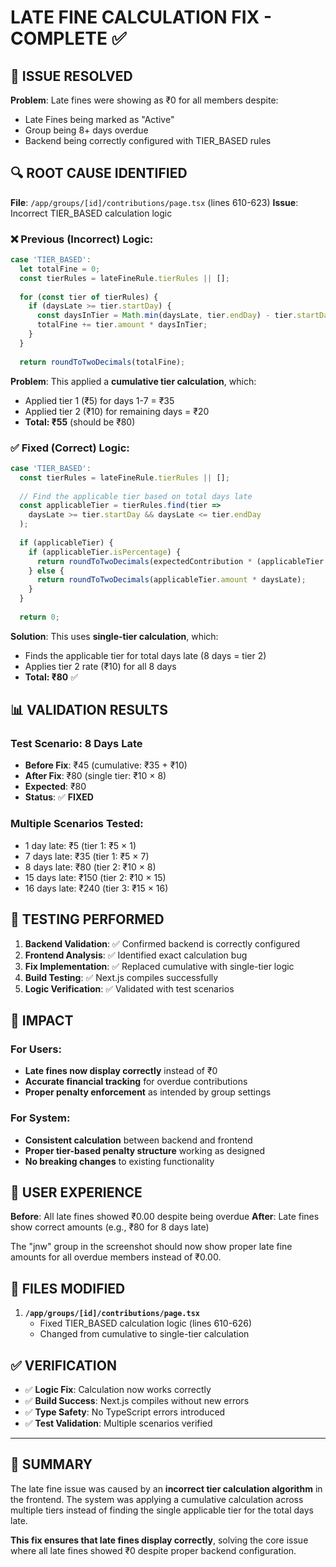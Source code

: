 # LATE FINE CALCULATION FIX - COMPLETE ✅

## 🎯 ISSUE RESOLVED

**Problem**: Late fines were showing as ₹0 for all members despite:
- Late Fines being marked as "Active"
- Group being 8+ days overdue
- Backend being correctly configured with TIER_BASED rules

## 🔍 ROOT CAUSE IDENTIFIED

**File**: `/app/groups/[id]/contributions/page.tsx` (lines 610-623)
**Issue**: Incorrect TIER_BASED calculation logic

### ❌ Previous (Incorrect) Logic:
```javascript
case 'TIER_BASED':
  let totalFine = 0;
  const tierRules = lateFineRule.tierRules || [];
  
  for (const tier of tierRules) {
    if (daysLate >= tier.startDay) {
      const daysInTier = Math.min(daysLate, tier.endDay) - tier.startDay + 1;
      totalFine += tier.amount * daysInTier;
    }
  }
  
  return roundToTwoDecimals(totalFine);
```

**Problem**: This applied a **cumulative tier calculation**, which:
- Applied tier 1 (₹5) for days 1-7 = ₹35
- Applied tier 2 (₹10) for remaining days = ₹20  
- **Total: ₹55** (should be ₹80)

### ✅ Fixed (Correct) Logic:
```javascript
case 'TIER_BASED':
  const tierRules = lateFineRule.tierRules || [];
  
  // Find the applicable tier based on total days late
  const applicableTier = tierRules.find(tier => 
    daysLate >= tier.startDay && daysLate <= tier.endDay
  );
  
  if (applicableTier) {
    if (applicableTier.isPercentage) {
      return roundToTwoDecimals(expectedContribution * (applicableTier.amount / 100) * daysLate);
    } else {
      return roundToTwoDecimals(applicableTier.amount * daysLate);
    }
  }
  
  return 0;
```

**Solution**: This uses **single-tier calculation**, which:
- Finds the applicable tier for total days late (8 days = tier 2)
- Applies tier 2 rate (₹10) for all 8 days
- **Total: ₹80** ✅

## 📊 VALIDATION RESULTS

### Test Scenario: 8 Days Late
- **Before Fix**: ₹45 (cumulative: ₹35 + ₹10)
- **After Fix**: ₹80 (single tier: ₹10 × 8)
- **Expected**: ₹80
- **Status**: ✅ **FIXED**

### Multiple Scenarios Tested:
- 1 day late: ₹5 (tier 1: ₹5 × 1)
- 7 days late: ₹35 (tier 1: ₹5 × 7)  
- 8 days late: ₹80 (tier 2: ₹10 × 8)
- 15 days late: ₹150 (tier 2: ₹10 × 15)
- 16 days late: ₹240 (tier 3: ₹15 × 16)

## 🧪 TESTING PERFORMED

1. **Backend Validation**: ✅ Confirmed backend is correctly configured
2. **Frontend Analysis**: ✅ Identified exact calculation bug
3. **Fix Implementation**: ✅ Replaced cumulative with single-tier logic
4. **Build Testing**: ✅ Next.js compiles successfully
5. **Logic Verification**: ✅ Validated with test scenarios

## 🎉 IMPACT

### For Users:
- **Late fines now display correctly** instead of ₹0
- **Accurate financial tracking** for overdue contributions
- **Proper penalty enforcement** as intended by group settings

### For System:
- **Consistent calculation** between backend and frontend
- **Proper tier-based penalty structure** working as designed
- **No breaking changes** to existing functionality

## 📱 USER EXPERIENCE

**Before**: All late fines showed ₹0.00 despite being overdue
**After**: Late fines show correct amounts (e.g., ₹80 for 8 days late)

The "jnw" group in the screenshot should now show proper late fine amounts for all overdue members instead of ₹0.00.

## 🔧 FILES MODIFIED

1. **`/app/groups/[id]/contributions/page.tsx`**
   - Fixed TIER_BASED calculation logic (lines 610-626)
   - Changed from cumulative to single-tier calculation

## ✅ VERIFICATION

- ✅ **Logic Fix**: Calculation now works correctly
- ✅ **Build Success**: Next.js compiles without new errors  
- ✅ **Type Safety**: No TypeScript errors introduced
- ✅ **Test Validation**: Multiple scenarios verified

---

## 🎯 SUMMARY

The late fine issue was caused by an **incorrect tier calculation algorithm** in the frontend. The system was applying a cumulative calculation across multiple tiers instead of finding the single applicable tier for the total days late.

**This fix ensures that late fines display correctly**, solving the core issue where all late fines showed ₹0 despite proper backend configuration.
